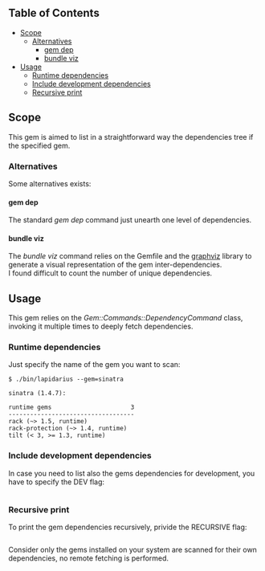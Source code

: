 ## Table of Contents

* [Scope](#scope)
  * [Alternatives](#alternatives)
    * [gem dep](#gem-dep)
    * [bundle viz](#bundle-viz)
* [Usage](#usage)
  * [Runtime dependencies](#runtime-dependencies)
  * [Include development dependencies](#include-development-dependencies)
  * [Recursive print](#recursive-print)

## Scope
This gem is aimed to list in a straightforward way the dependencies tree if the specified gem.

### Alternatives
Some alternatives exists: 

#### gem dep
The standard *gem dep* command just unearth one level of dependencies.

#### bundle viz
The *bundle viz* command relies on the Gemfile and the [graphviz](http://www.graphviz.org/) library to generate a visual representation of the gem inter-dependencies.  
I found difficult to count the number of unique dependencies.

## Usage
This gem relies on the *Gem::Commands::DependencyCommand* class, invoking it multiple times to deeply fetch dependencies.

### Runtime dependencies
Just specify the name of the gem you want to scan:
```
$ ./bin/lapidarius --gem=sinatra

sinatra (1.4.7):

runtime gems                      3
-----------------------------------
rack (~> 1.5, runtime)
rack-protection (~> 1.4, runtime)
tilt (< 3, >= 1.3, runtime)

```

### Include development dependencies
In case you need to list also the gems dependencies for development, you have to specify the DEV flag:
```
```

### Recursive print
To print the gem dependencies recursively, privide the RECURSIVE flag:
```
```

Consider only the gems installed on your system are scanned for their own dependencies, no remote fetching is performed.
